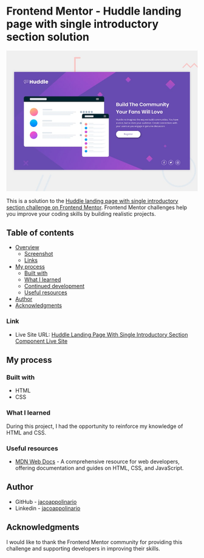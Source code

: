 # Frontend Mentor - Huddle landing page with single introductory section solution

![](./design/desktop-preview.jpg)

This is a solution to the [Huddle landing page with single introductory section challenge on Frontend Mentor](https://www.frontendmentor.io/challenges/huddle-landing-page-with-a-single-introductory-section-B_2Wvxgi0). Frontend Mentor challenges help you improve your coding skills by building realistic projects.

## Table of contents

- [Overview](#overview)
  - [Screenshot](#screenshot)
  - [Links](#links)
- [My process](#my-process)
  - [Built with](#built-with)
  - [What I learned](#what-i-learned)
  - [Continued development](#continued-development)
  - [Useful resources](#useful-resources)
- [Author](#author)
- [Acknowledgments](#acknowledgments)

### Link

- Live Site URL: [Huddle Landing Page With Single Introductory Section Component Live Site](https://jacoappolinario.github.io/huddle-landing-page-with-single-introductory-section-master/)

## My process

### Built with

- HTML
- CSS

### What I learned

During this project, I had the opportunity to reinforce my knowledge of HTML and CSS.

### Useful resources

- [MDN Web Docs](https://developer.mozilla.org/) - A comprehensive resource for web developers, offering documentation and guides on HTML, CSS, and JavaScript.

## Author

- GitHub - [jacoappolinario](https://github.com/jacoappolinario)
- Linkedin - [jacoappolinario](https://www.linkedin.com/in/jacoapolinario/)

## Acknowledgments

I would like to thank the Frontend Mentor community for providing this challenge and supporting developers in improving their skills.
